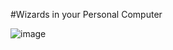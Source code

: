 #Wizards in your Personal Computer


![image](https://github.com/sadanandpai/frontend-mini-challenges/assets/148706501/47a9a988-e7ab-4f3f-8ac5-fe0a64b631cd)



